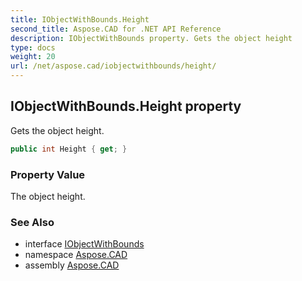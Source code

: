 ```yaml
---
title: IObjectWithBounds.Height
second_title: Aspose.CAD for .NET API Reference
description: IObjectWithBounds property. Gets the object height
type: docs
weight: 20
url: /net/aspose.cad/iobjectwithbounds/height/
---
```

## IObjectWithBounds.Height property

Gets the object height.

```csharp
public int Height { get; }
```

### Property Value

The object height.

### See Also

* interface [IObjectWithBounds](../)
* namespace [Aspose.CAD](../../iobjectwithbounds/)
* assembly [Aspose.CAD](../../../)


